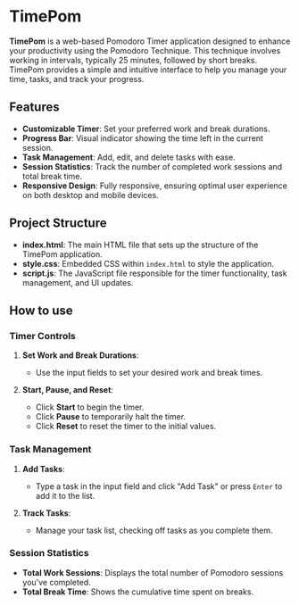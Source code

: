 # TimePom

**TimePom** is a web-based Pomodoro Timer application designed to enhance your productivity using the Pomodoro Technique. This technique involves working in intervals, typically 25 minutes, followed by short breaks. TimePom provides a simple and intuitive interface to help you manage your time, tasks, and track your progress.

## Features

- **Customizable Timer**: Set your preferred work and break durations.
- **Progress Bar**: Visual indicator showing the time left in the current session.
- **Task Management**: Add, edit, and delete tasks with ease.
- **Session Statistics**: Track the number of completed work sessions and total break time.
- **Responsive Design**: Fully responsive, ensuring optimal user experience on both desktop and mobile devices.

## Project Structure

- **index.html**: The main HTML file that sets up the structure of the TimePom application.
- **style.css**: Embedded CSS within `index.html` to style the application.
- **script.js**: The JavaScript file responsible for the timer functionality, task management, and UI updates.

## How to use

### Timer Controls

1. **Set Work and Break Durations**:
   - Use the input fields to set your desired work and break times.

2. **Start, Pause, and Reset**:
   - Click **Start** to begin the timer.
   - Click **Pause** to temporarily halt the timer.
   - Click **Reset** to reset the timer to the initial values.

### Task Management

1. **Add Tasks**:
   - Type a task in the input field and click "Add Task" or press `Enter` to add it to the list.

2. **Track Tasks**:
   - Manage your task list, checking off tasks as you complete them.

### Session Statistics

- **Total Work Sessions**: Displays the total number of Pomodoro sessions you've completed.
- **Total Break Time**: Shows the cumulative time spent on breaks.
